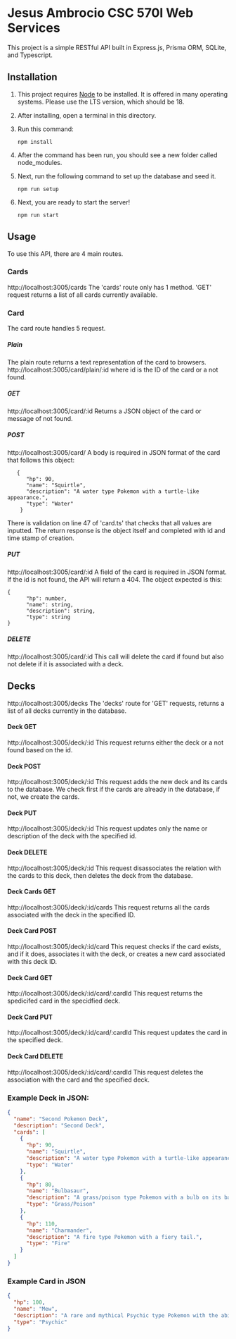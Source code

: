 # Jesus Ambrocio CSC 570I Web Services 
This project is a simple RESTful API built in Express.js, Prisma ORM, SQLite, and Typescript.
## Installation
1. This project requires [Node](https://nodejs.org/en) to be installed. It is offered in many operating systems.
   Please use the LTS version, which should be 18.
2. After installing, open a terminal in this directory.
3. Run this command:

   ```npm install```
4. After the command has been run, you should see a new folder called node_modules.
5. Next, run the following command to set up the database and seed it.

   ```npm run setup```
6. Next, you are ready to start the server!

   ```npm run start```

## Usage
To use this API, there are 4 main routes. 
### Cards
http://localhost:3005/cards
The 'cards' route only has 1 method. 'GET' request returns a list of all cards currently available.

### Card
The card route handles 5 request.
##### Plain
The plain route returns a text representation of the card to browsers.
http://localhost:3005/card/plain/:id where id is the ID of the card or a not found.

##### GET
http://localhost:3005/card/:id
Returns a JSON object of the card or message of not found. 

##### POST
http://localhost:3005/card/
A body is required in JSON format of the card that follows this object:
```    
   {
      "hp": 90,
      "name": "Squirtle",
      "description": "A water type Pokemon with a turtle-like appearance.",
      "type": "Water"
    }
```
There is validation on line 47 of 'card.ts' that checks that all values are inputted. 
The return response is the object itself and completed with id and time stamp of creation.

##### PUT
http://localhost:3005/card/:id
A field of the card is required in JSON format.
If the id is not found, the API will return a 404. 
The object expected is this:
```
{
      "hp": number,
      "name": string,
      "description": string,
      "type": string
}
```
##### DELETE
http://localhost:3005/card/:id
This call will delete the card if found but also not delete if it is associated with a deck.


## Decks
http://localhost:3005/decks
The 'decks' route for 'GET' requests, returns a list of all decks currently in the database.

#### Deck GET
http://localhost:3005/deck/:id
This request returns either the deck or a not found based on the id. 

#### Deck POST
http://localhost:3005/deck/:id
This request adds the new deck and its cards to the database.
We check first if the cards are already in the database, if not, we create the cards.

#### Deck PUT
http://localhost:3005/deck/:id
This request updates only the name or description of the deck with the specified id.

#### Deck DELETE
http://localhost:3005/deck/:id
This request disassociates the relation with the cards to this deck,
then deletes the deck from the database.

#### Deck Cards GET
http://localhost:3005/deck/:id/cards
This request returns all the cards associated with the deck in the specified ID. 

#### Deck Card POST
http://localhost:3005/deck/:id/card
This request checks if the card exists, and if it does, associates it with the deck,
or creates a new card associated with this deck ID.

#### Deck Card GET
http://localhost:3005/deck/:id/card/:cardId
This request returns the spedicifed card in the specidfied deck.

#### Deck Card PUT
http://localhost:3005/deck/:id/card/:cardId
This request updates the card in the specified deck.

#### Deck Card DELETE
http://localhost:3005/deck/:id/card/:cardId
This request deletes the association with the card and the specified deck.



### Example Deck in JSON:

```JSON
{
  "name": "Second Pokemon Deck",
  "description": "Second Deck",
  "cards": [
    {
      "hp": 90,
      "name": "Squirtle",
      "description": "A water type Pokemon with a turtle-like appearance.",
      "type": "Water"
    },
    {
      "hp": 80,
      "name": "Bulbasaur",
      "description": "A grass/poison type Pokemon with a bulb on its back.",
      "type": "Grass/Poison"
    },
    {
      "hp": 110,
      "name": "Charmander",
      "description": "A fire type Pokemon with a fiery tail.",
      "type": "Fire"
    }
  ]
}
```

### Example Card in JSON

```JSON
{
  "hp": 100,
  "name": "Mew",
  "description": "A rare and mythical Psychic type Pokemon with the ability to learn any move.",
  "type": "Psychic"
}

```